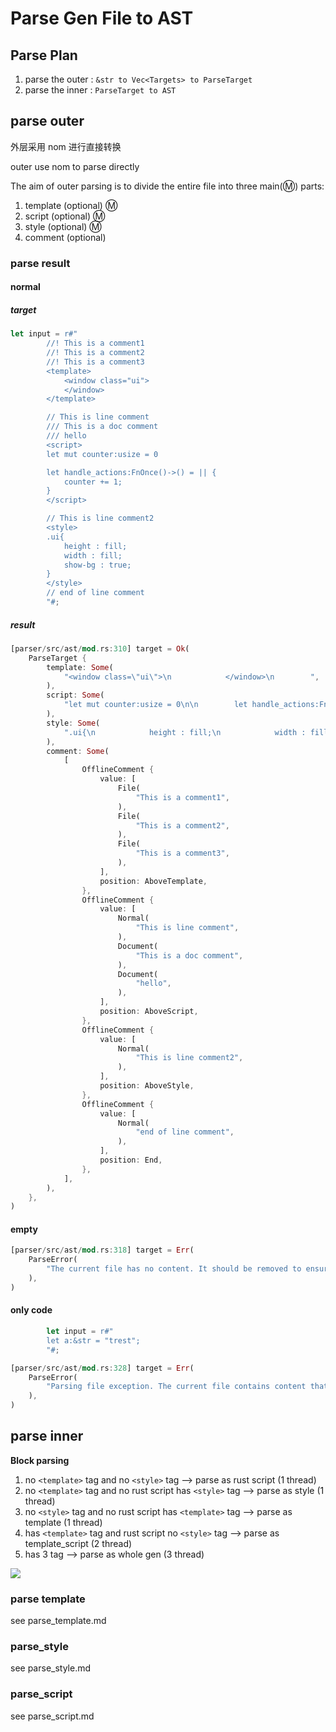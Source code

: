 # Parse Gen File to AST

## Parse Plan

1. parse the outer : `&str to Vec<Targets> to ParseTarget`
2. parse the inner : `ParseTarget to AST`

## parse outer

外层采用 nom 进行直接转换

outer use nom to parse directly

The aim of outer parsing is to divide the entire file into three main(Ⓜ️) parts:

1. template (optional) Ⓜ️
2. script (optional) Ⓜ️
3. style (optional) Ⓜ️
4. comment (optional)

### parse result

#### normal

##### target

```rust
let input = r#"
        //! This is a comment1
        //! This is a comment2
        //! This is a comment3
        <template>
            <window class="ui">
            </window>
        </template>

        // This is line comment
        /// This is a doc comment
        /// hello
        <script>
        let mut counter:usize = 0

        let handle_actions:FnOnce()->() = || {
            counter += 1;
        }
        </script>

        // This is line comment2
        <style>
        .ui{
            height : fill;
            width : fill;
            show-bg : true;
        }
        </style>
        // end of line comment
        "#;
```

##### result

```rust
[parser/src/ast/mod.rs:310] target = Ok(
    ParseTarget {
        template: Some(
            "<window class=\"ui\">\n            </window>\n        ",
        ),
        script: Some(
            "let mut counter:usize = 0\n\n        let handle_actions:FnOnce()->() = || {\n            counter += 1;\n        }\n        ",
        ),
        style: Some(
            ".ui{\n            height : fill;\n            width : fill;\n            show-bg : true;\n        }\n        ",
        ),
        comment: Some(
            [
                OfflineComment {
                    value: [
                        File(
                            "This is a comment1",
                        ),
                        File(
                            "This is a comment2",
                        ),
                        File(
                            "This is a comment3",
                        ),
                    ],
                    position: AboveTemplate,
                },
                OfflineComment {
                    value: [
                        Normal(
                            "This is line comment",
                        ),
                        Document(
                            "This is a doc comment",
                        ),
                        Document(
                            "hello",
                        ),
                    ],
                    position: AboveScript,
                },
                OfflineComment {
                    value: [
                        Normal(
                            "This is line comment2",
                        ),
                    ],
                    position: AboveStyle,
                },
                OfflineComment {
                    value: [
                        Normal(
                            "end of line comment",
                        ),
                    ],
                    position: End,
                },
            ],
        ),
    },
)
```

#### empty

```rust
[parser/src/ast/mod.rs:318] target = Err(
    ParseError(
        "The current file has no content. It should be removed to ensure your program has clean file tree!",
    ),
)
```

#### only code

```rust
        let input = r#"
        let a:&str = "trest";
        "#;
```

```rust
[parser/src/ast/mod.rs:328] target = Err(
    ParseError(
        "Parsing file exception. The current file contains content that is not covered by processed tags. If it is a rust script, please wrap it in a `<script>` tag",
    ),
)
```

## parse inner

**Block parsing**

1. no `<template>` tag and no `<style>` tag --> parse as rust script (1 thread)
2. no `<template>` tag and no rust script has `<style>` tag --> parse as style (1 thread)
3. no `<style>` tag and no rust script has `<template>` tag --> parse as template (1 thread)
4. has `<template>` tag and rust script no `<style>` tag --> parse as template_script (2 thread)
5. has 3 tag --> parse as whole gen (3 thread)

<img src="./wiki/inner.png">

### parse template

see parse_template.md

### parse_style

see parse_style.md

### parse_script

see parse_script.md
